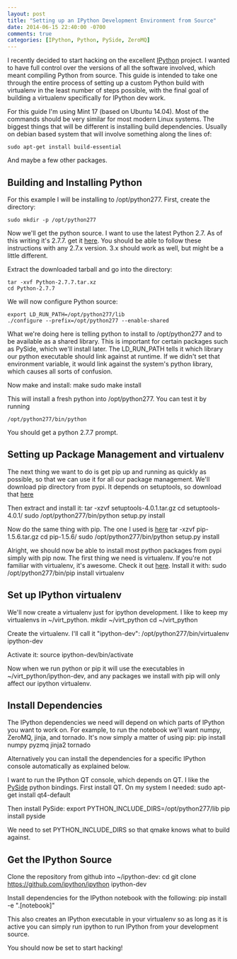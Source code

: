 ```yaml
---
layout: post
title: "Setting up an IPython Development Environment from Source"
date: 2014-06-15 22:40:00 -0700
comments: true
categories: [IPython, Python, PySide, ZeroMQ] 
---
```


I recently decided to start hacking on the excellent [IPython](http://ipython.org/)
project. I wanted
to have full control over the versions of all the software involved, which
meant compiling Python from source. This guide is intended to take one through
the entire process of setting up a custom Python build with virtualenv in the
least number of steps possible, with the final goal of building a virtualenv
specifically for IPython dev work.

For this guide I'm using Mint 17 (based on Ubuntu 14.04). Most of the commands
should be very similar for most modern Linux systems. The biggest things that
will be different is installing build dependencies. Usually on debian based
system that will involve something along the lines of:

    sudo apt-get install build-essential

And maybe a few other packages.

## Building and Installing Python

For this example I will be installing to /opt/python277. First, create the
directory:

    sudo mkdir -p /opt/python277

Now we'll get the python source.
I want to use the latest Python 2.7. As of this writing it's 2.7.7.
get it [here](https://www.python.org/ftp/python/2.7.7/Python-2.7.7.tar.xz).
You should be able to follow these instructions with any 2.7.x version. 3.x
should work as well, but might be a little different.

Extract the downloaded tarball and go into the directory:

    tar -xvf Python-2.7.7.tar.xz
    cd Python-2.7.7

We will now configure Python source:

    export LD_RUN_PATH=/opt/python277/lib
    ./configure --prefix=/opt/python277 --enable-shared

What we're doing here is telling python to install to /opt/python277
and to be available as a shared library. This is important for
certain packages such as PySide, which we'll install later. The LD_RUN_PATH tells it which
library our python executable should link against at runtime. If
we didn't set that environment variable, it would link against the
system's python library, which causes all sorts of confusion.

Now make and install:
    make
    sudo make install

This will install a fresh python into /opt/python277. You can test it by running

    /opt/python277/bin/python

You should get a python 2.7.7 prompt.

## Setting up Package Management and virtualenv

The next thing we want to do is get pip up and running as quickly as possible,
so that we can use it for all our package management. We'll download pip
directory from pypi. It depends on setuptools, so download that
[here](https://pypi.python.org/packages/source/s/setuptools/setuptools-4.0.1.tar.gz#md5=190b1d4470de9bae0b4414353e14700d)

Then extract and install it:
    tar -xzvf setuptools-4.0.1.tar.gz
    cd setuptools-4.0.1/
    sudo /opt/python277/bin/python setup.py install

Now do the same thing with pip. The one I used is
[here](https://pypi.python.org/packages/source/p/pip/pip-1.5.6.tar.gz#md5=01026f87978932060cc86c1dc527903e)
    tar -xzvf pip-1.5.6.tar.gz
    cd pip-1.5.6/
    sudo /opt/python277/bin/python setup.py install

Alright, we should now be able to install most python packages from pypi simply
with pip now. The first thing we need is virtualenv. If you're not familiar with
virtualenv, it's awesome. Check it out [here](http://virtualenv.readthedocs.org/en/latest/).
Install it with:
    sudo /opt/python277/bin/pip install virtualenv

## Set up IPython virtualenv

We'll now create a virtualenv just for ipython development. I like to keep my
virtualenvs in ~/virt_python.
    mkdir ~/virt_python
    cd ~/virt_python

Create the virtualenv. I'll call it "ipython-dev":
    /opt/python277/bin/virtualenv ipython-dev

Activate it:
    source ipython-dev/bin/activate

Now when we run python or pip it will use the executables in
~/virt_python/ipython-dev, and any packages we install with pip
will only affect our ipython virtualenv.

## Install Dependencies

The IPython dependencies we need will depend on which parts of IPython you want
to work on. For example, to run the notebook we'll want numpy, ZeroMQ, jinja,
and tornado. It's now simply a
matter of using pip:
    pip install numpy pyzmq jinja2 tornado

Alternatively you can install the dependencies for a specific IPython console
automatically as explained below.

I want to run the IPython QT console, which depends on QT. I like the [PySide](http://qt-project.org/wiki/pyside)
python bindings. First install QT. On my system I needed:
    sudo apt-get install qt4-default

Then install PySide:
    export PYTHON_INCLUDE_DIRS=/opt/python277/lib
    pip install pyside

We need to set PYTHON_INCLUDE_DIRS so that qmake knows what to build against.



## Get the IPython Source

Clone the repository from github into ~/ipython-dev:
    cd
    git clone https://github.com/ipython/ipython ipython-dev

Install dependencies for the IPython notebook with the following:
    pip install -e ".[notebook]"

This also creates an IPython executable in your virtualenv so as long as it is
active you can simply run
    ipython
to run IPython from your development source.

You should now be set to start hacking!

